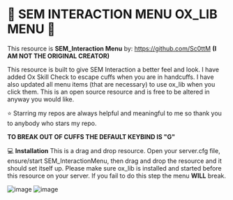 # 👮 SEM INTERACTION MENU OX_LIB MENU 👮

This resource is __**SEM_Interaction Menu**__ by: https://github.com/Sc0ttM **(I AM NOT THE ORIGINAL CREATOR)**

This resource is built to give SEM Interaction a better feel and look. I have added Ox Skill Check to escape cuffs when you are in handcuffs. I have also updated all menu items (that are necessary) to use ox_lib when you click them. This is an open source resource and is free to be altered in anyway you would like. 

⭐ Starring my repos are always helpful and meaningful to me so thank you to anybody who stars my repo.

**TO BREAK OUT OF CUFFS THE DEFAULT KEYBIND IS "G"**



💻 **Installation**
This is a drag and drop resource. Open your server.cfg file, ensure/start SEM_InteractionMenu, then drag and drop the resource and it should set itself up. Please make sure ox_lib is installed and started before this resource on your server. If you fail to do this step the menu **WILL** break.

![image](https://github.com/user-attachments/assets/41868645-855b-4ebc-88b2-2df8c6cf48a5)
![image](https://github.com/user-attachments/assets/48948eec-e20d-4a4d-be64-f26bbdc8f08c)

